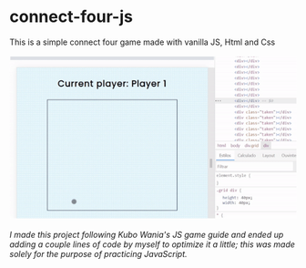 # connect-four-js
This is a simple connect four game made with vanilla JS, Html and Css
<br><br>
<img src='teste.gif' />
<br><br>
<em>I made this project following Kubo Wania's JS game guide and ended up adding a couple lines of code by myself to optimize it a little;
this was made solely for the purpose of practicing JavaScript. </em>
